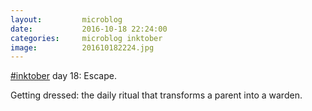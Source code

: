 ```yaml
---
layout:         microblog
date:           2016-10-18 22:24:00
categories:     microblog inktober
image:          201610182224.jpg
---
```

[#inktober](/categories/inktober) day 18: Escape.

Getting dressed: the daily ritual that transforms a parent into a warden.

